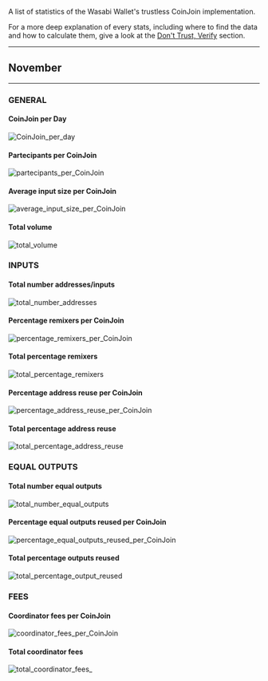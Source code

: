 A list of statistics of the Wasabi Wallet's trustless CoinJoin implementation.

For a more deep explanation of every stats, including where to find the data and how to calculate them, give a look at the [Don't Trust, Verify](https://github.com/PulpCattel/Wasabi_Observatory/blob/master/Dont_Trust_Verify.md) section. 

---

## November

---

### GENERAL

#### CoinJoin per Day
![CoinJoin_per_day](CoinJoin_per_day.png)

#### Partecipants per CoinJoin
![partecipants_per_CoinJoin](partecipants_per_CoinJoin.png)

#### Average input size per CoinJoin
![average_input_size_per_CoinJoin](average_input_size_per_CoinJoin.png)

#### Total volume
![total_volume](total_volume.png)

### INPUTS

#### Total number addresses/inputs

![total_number_addresses](total_number_addresses.png)

#### Percentage remixers per CoinJoin
![percentage_remixers_per_CoinJoin](percentage_remixers_per_CoinJoin.png)

#### Total percentage remixers
![total_percentage_remixers](total_percentage_remixers.png)

#### Percentage address reuse per CoinJoin
![percentage_address_reuse_per_CoinJoin](percentage_address_reuse_per_CoinJoin.png)

#### Total percentage address reuse
![total_percentage_address_reuse](total_percentage_address_reuse.png)

### EQUAL OUTPUTS

#### Total number equal outputs
![total_number_equal_outputs](total_number_equal_outputs_reused.png)

#### Percentage equal outputs reused per CoinJoin
![percentage_equal_outputs_reused_per_CoinJoin](percentage_equal_outputs_reused_per_CoinJoin.png)

#### Total percentage outputs reused
![total_percentage_output_reused](total_percentage_outputs_reuse.png)

### FEES

#### Coordinator fees per CoinJoin
![coordinator_fees_per_CoinJoin](coordinator_fees_per_CoinJoin.png)

#### Total coordinator fees
![total_coordinator_fees_](total_coordinator_fees.png)
